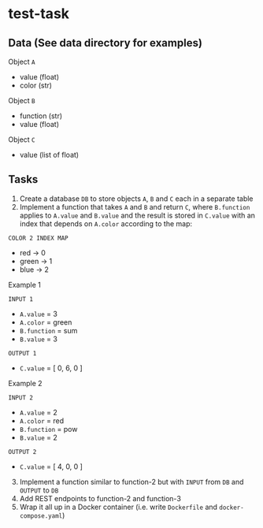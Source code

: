# test-task

## Data (See data directory for examples)
Object ``A``
* value (float)
* color (str)

Object ``B``
* function (str)
* value (float)

Object ``C``
* value (list of float)

## Tasks
1. Create a database ``DB`` to store objects ``A``, ``B`` and ``C`` each in a 
separate table
2. Implement a function that takes ``A`` and ``B`` and return ``C``, where 
``B.function`` applies to ``A.value`` and ``B.value`` and the result is stored in 
``C.value`` with an index that depends on ``A.color`` according to the map:

``COLOR 2 INDEX MAP``
* red -> 0
* green -> 1
* blue -> 2

Example 1

``INPUT 1``
* ``A.value`` = 3
* ``A.color`` = green
* ``B.function`` = sum
* ``B.value`` = 3

``OUTPUT 1``
* ``C.value`` = [ 0, 6, 0 ]

Example 2

``INPUT 2``
* ``A.value`` = 2
* ``A.color`` = red
* ``B.function`` = pow
* ``B.value`` = 2

``OUTPUT 2``
* ``C.value`` = [ 4, 0, 0 ]

3. Implement a function similar to function-2 but with ``INPUT`` from ``DB`` and ``OUTPUT`` to ``DB``
4. Add REST endpoints to function-2 and function-3
5. Wrap it all up in a Docker container (i.e. write ``Dockerfile`` and ``docker-compose.yaml``)
